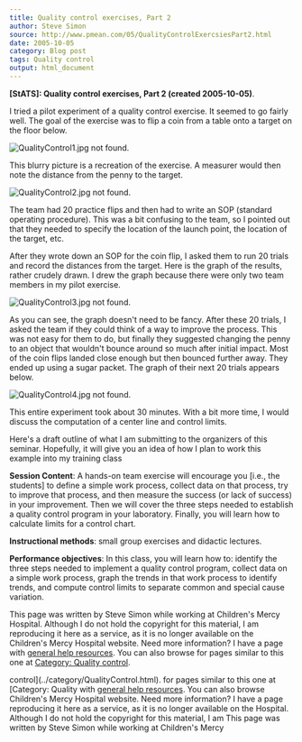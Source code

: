 ```yaml
---
title: Quality control exercises, Part 2
author: Steve Simon
source: http://www.pmean.com/05/QualityControlExercsiesPart2.html
date: 2005-10-05
category: Blog post
tags: Quality control
output: html_document
---
```

**[StATS]: Quality control exercises, Part 2
(created 2005-10-05)**.

I tried a pilot experiment of a quality control exercise. It seemed to
go fairly well. The goal of the exercise was to flip a coin from a table
onto a target on the floor below.

![QualityControl1.jpg not found.](../../../web/images/05/QualityControlExercsiesPart201.png)

This blurry picture is a recreation of the exercise. A measurer would
then note the distance from the penny to the target.

![QualityControl2.jpg not found.](../../../web/images/05/QualityControlExercsiesPart202.png)

The team had 20 practice flips and then had to write an SOP (standard
operating procedure). This was a bit confusing to the team, so I pointed
out that they needed to specify the location of the launch point, the
location of the target, etc.

After they wrote down an SOP for the coin flip, I asked them to run 20
trials and record the distances from the target. Here is the graph of
the results, rather crudely drawn. I drew the graph because there were
only two team members in my pilot exercise.

![QualityControl3.jpg not found.](../../../web/images/05/QualityControlExercsiesPart203.png)

As you can see, the graph doesn't need to be fancy. After these 20
trials, I asked the team if they could think of a way to improve the
process. This was not easy for them to do, but finally they suggested
changing the penny to an object that wouldn't bounce around so much
after initial impact. Most of the coin flips landed close enough but
then bounced further away. They ended up using a sugar packet. The graph
of their next 20 trials appears below.

![QualityControl4.jpg not found.](../../../web/images/05/QualityControlExercsiesPart204.png)

This entire experiment took about 30 minutes. With a bit more time, I
would discuss the computation of a center line and control limits.

Here's a draft outline of what I am submitting to the organizers of
this seminar. Hopefully, it will give you an idea of how I plan to work
this example into my training class

**Session Content**: A hands-on team exercise will encourage you
[i.e., the students] to define a simple work process, collect data
on that process, try to improve that process, and then measure the
success (or lack of success) in your improvement. Then we will cover
the three steps needed to establish a quality control program in your
laboratory. Finally, you will learn how to calculate limits for a
control chart.

**Instructional methods**: small group exercises and didactic
lectures.

**Performance objectives**: In this class, you will learn how to:
identify the three steps needed to implement a quality control
program, collect data on a simple work process, graph the trends in
that work process to identify trends, and compute control limits to
separate common and special cause variation.

This page was written by Steve Simon while working at Children's Mercy
Hospital. Although I do not hold the copyright for this material, I am
reproducing it here as a service, as it is no longer available on the
Children's Mercy Hospital website. Need more information? I have a page
with [general help resources](../GeneralHelp.html). You can also browse
for pages similar to this one at [Category: Quality
control](../category/QualityControl.html).
<!---More--->
control](../category/QualityControl.html).
for pages similar to this one at [Category: Quality
with [general help resources](../GeneralHelp.html). You can also browse
Children's Mercy Hospital website. Need more information? I have a page
reproducing it here as a service, as it is no longer available on the
Hospital. Although I do not hold the copyright for this material, I am
This page was written by Steve Simon while working at Children's Mercy

<!---Do not use
**[StATS]: Quality control exercises, Part 2
This page was written by Steve Simon while working at Children's Mercy
Hospital. Although I do not hold the copyright for this material, I am
reproducing it here as a service, as it is no longer available on the
Children's Mercy Hospital website. Need more information? I have a page
with [general help resources](../GeneralHelp.html). You can also browse
for pages similar to this one at [Category: Quality
control](../category/QualityControl.html).
--->

